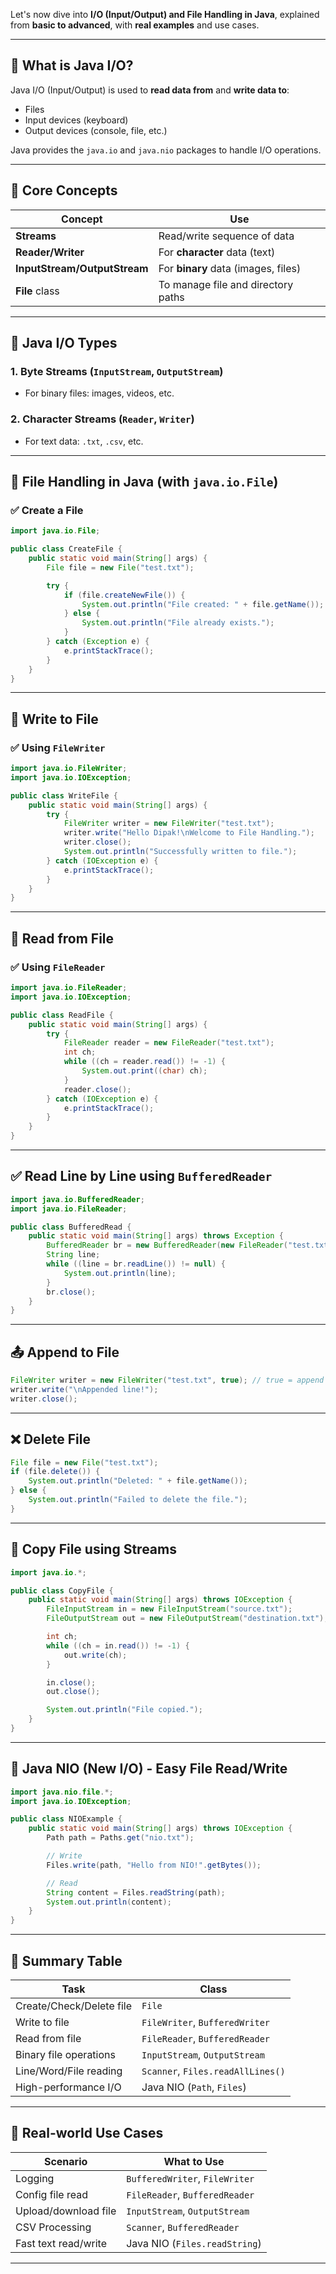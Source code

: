 Let's now dive into **I/O (Input/Output) and File Handling in Java**, explained from **basic to advanced**, with **real examples** and use cases.

---

## 📘 What is Java I/O?

Java I/O (Input/Output) is used to **read data from** and **write data to**:

- Files
- Input devices (keyboard)
- Output devices (console, file, etc.)

Java provides the `java.io` and `java.nio` packages to handle I/O operations.

---

## 🔑 Core Concepts

| Concept                      | Use                                 |
| ---------------------------- | ----------------------------------- |
| **Streams**                  | Read/write sequence of data         |
| **Reader/Writer**            | For **character** data (text)       |
| **InputStream/OutputStream** | For **binary** data (images, files) |
| **File** class               | To manage file and directory paths  |

---

## 🔁 Java I/O Types

### 1. **Byte Streams** (`InputStream`, `OutputStream`)

- For binary files: images, videos, etc.

### 2. **Character Streams** (`Reader`, `Writer`)

- For text data: `.txt`, `.csv`, etc.

---

## 📂 File Handling in Java (with `java.io.File`)

### ✅ Create a File

```java
import java.io.File;

public class CreateFile {
    public static void main(String[] args) {
        File file = new File("test.txt");

        try {
            if (file.createNewFile()) {
                System.out.println("File created: " + file.getName());
            } else {
                System.out.println("File already exists.");
            }
        } catch (Exception e) {
            e.printStackTrace();
        }
    }
}
```

---

## 📝 Write to File

### ✅ Using `FileWriter`

```java
import java.io.FileWriter;
import java.io.IOException;

public class WriteFile {
    public static void main(String[] args) {
        try {
            FileWriter writer = new FileWriter("test.txt");
            writer.write("Hello Dipak!\nWelcome to File Handling.");
            writer.close();
            System.out.println("Successfully written to file.");
        } catch (IOException e) {
            e.printStackTrace();
        }
    }
}
```

---

## 📖 Read from File

### ✅ Using `FileReader`

```java
import java.io.FileReader;
import java.io.IOException;

public class ReadFile {
    public static void main(String[] args) {
        try {
            FileReader reader = new FileReader("test.txt");
            int ch;
            while ((ch = reader.read()) != -1) {
                System.out.print((char) ch);
            }
            reader.close();
        } catch (IOException e) {
            e.printStackTrace();
        }
    }
}
```

---

## ✅ Read Line by Line using `BufferedReader`

```java
import java.io.BufferedReader;
import java.io.FileReader;

public class BufferedRead {
    public static void main(String[] args) throws Exception {
        BufferedReader br = new BufferedReader(new FileReader("test.txt"));
        String line;
        while ((line = br.readLine()) != null) {
            System.out.println(line);
        }
        br.close();
    }
}
```

---

## 📤 Append to File

```java
FileWriter writer = new FileWriter("test.txt", true); // true = append mode
writer.write("\nAppended line!");
writer.close();
```

---

## ❌ Delete File

```java
File file = new File("test.txt");
if (file.delete()) {
    System.out.println("Deleted: " + file.getName());
} else {
    System.out.println("Failed to delete the file.");
}
```

---

## 🧪 Copy File using Streams

```java
import java.io.*;

public class CopyFile {
    public static void main(String[] args) throws IOException {
        FileInputStream in = new FileInputStream("source.txt");
        FileOutputStream out = new FileOutputStream("destination.txt");

        int ch;
        while ((ch = in.read()) != -1) {
            out.write(ch);
        }

        in.close();
        out.close();

        System.out.println("File copied.");
    }
}
```

---

## 🧰 Java NIO (New I/O) - Easy File Read/Write

```java
import java.nio.file.*;
import java.io.IOException;

public class NIOExample {
    public static void main(String[] args) throws IOException {
        Path path = Paths.get("nio.txt");

        // Write
        Files.write(path, "Hello from NIO!".getBytes());

        // Read
        String content = Files.readString(path);
        System.out.println(content);
    }
}
```

---

## 📌 Summary Table

| Task                     | Class                             |
| ------------------------ | --------------------------------- |
| Create/Check/Delete file | `File`                            |
| Write to file            | `FileWriter`, `BufferedWriter`    |
| Read from file           | `FileReader`, `BufferedReader`    |
| Binary file operations   | `InputStream`, `OutputStream`     |
| Line/Word/File reading   | `Scanner`, `Files.readAllLines()` |
| High-performance I/O     | Java NIO (`Path`, `Files`)        |

---

## 🎯 Real-world Use Cases

| Scenario             | What to Use                    |
| -------------------- | ------------------------------ |
| Logging              | `BufferedWriter`, `FileWriter` |
| Config file read     | `FileReader`, `BufferedReader` |
| Upload/download file | `InputStream`, `OutputStream`  |
| CSV Processing       | `Scanner`, `BufferedReader`    |
| Fast text read/write | Java NIO (`Files.readString`)  |

---
